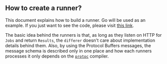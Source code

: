 ## How to create a runner?

This document explains how to build a runner. Go will be used as an example. If you just want to see the code, please visit [this link](./example_runner).

The basic idea behind the runners is that, as long as they listen on HTTP for `Jobs` and return `Results`, the `differer` doesn't care about implementation details behind them. Also, by using the Protocol Buffers messages, the message schema is described only in one place and how each runners processes it only depends on the [`protoc`](https://github.com/protocolbuffers/protobuf) compiler.
